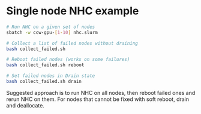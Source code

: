 # Single node NHC example

```bash
# Run NHC on a given set of nodes
sbatch -w ccw-gpu-[1-10] nhc.slurm

# Collect a list of failed nodes without draining
bash collect_failed.sh

# Reboot failed nodes (works on some failures)
bash collect_failed.sh reboot

# Set failed nodes in Drain state
bash collect_failed.sh drain
```

Suggested approach is to run NHC on all nodes, then reboot failed ones and rerun NHC on them. For nodes that cannot be fixed with soft reboot, drain and deallocate.
